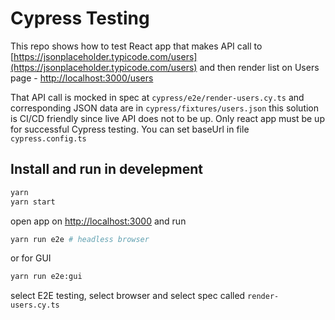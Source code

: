# Cypress Testing

This repo shows how to test React app that makes API call to [https://jsonplaceholder.typicode.com/users](https://jsonplaceholder.typicode.com/users) and then render list on Users page - [http://localhost:3000/users](http://localhost:3000/users)

That API call is mocked in spec at `cypress/e2e/render-users.cy.ts` and corresponding JSON data are in `cypress/fixtures/users.json` this solution is CI/CD friendly since live API does not to be up. Only react app must be up for successful Cypress testing. You can set baseUrl in file `cypress.config.ts`

## Install and run in develepment

```sh
yarn
yarn start
```

open app on [http://localhost:3000](http://localhost:3000) and run
```sh
yarn run e2e # headless browser
```

or for GUI
```sh
yarn run e2e:gui 
```
select E2E testing, select browser and select spec called `render-users.cy.ts`